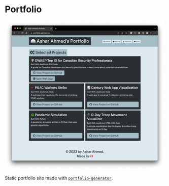 # Portfolio

![](https://github.com/asharahmed/portfolio/blob/main/screenshot_.png)

Static portfolio site made with [`portfolio-generator`](https://github.com/Johnnyboy7781/portfolio-generator).
